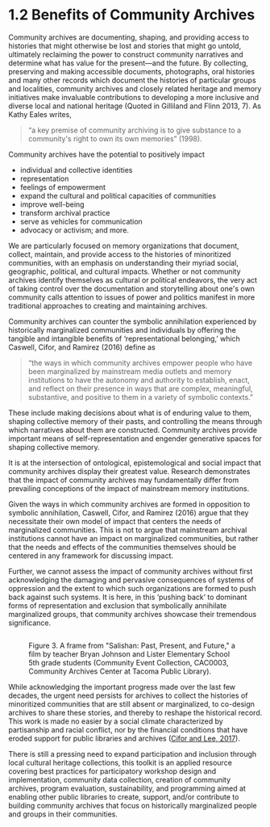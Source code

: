 # 1.2 Benefits of Community Archives

Community archives are documenting, shaping, and providing access to histories that might otherwise be lost and stories that might go untold, ultimately reclaiming the power to construct community narratives and determine what has value for the present—and the future. By collecting, preserving and making accessible documents, photographs, oral histories and many other records which document the histories of par­ticular groups and localities, community archives and closely related heritage and memory initiatives make invaluable contributions to developing a more inclusive and diverse local and national heritage (Quoted in Gilliland and Flinn 2013, 7). As Kathy Eales writes,&#x20;

> “a key premise of community archiving is to give substance to a community's right to own its own memories” (1998).

Community archives have the potential to positively impact&#x20;

* individual and collective identities
* representation
* feelings of empowerment
* expand the cultural and political capacities of communities
* improve well-being
* transform archival practice
* serve as vehicles for communication
* advocacy or activism; and more.&#x20;

We are particularly focused on memory organizations that document, collect, maintain, and provide access to the histories of minoritized communities, with an emphasis on understanding their myriad social, geographic, political, and cultural impacts. Whether or not community archives identify themselves as cultural or political endeavors, the very act of taking control over the documentation and storytelling about one's own community calls attention to issues of power and politics manifest in more traditional approaches to creating and maintaining archives.&#x20;

Community archives can counter the symbolic annihilation experienced by historically marginalized communities and individuals by offering the tangible and intangible benefits of ‘representational belonging,’ which Caswell, Cifor, and Ramirez (2016) define as&#x20;

> “the ways in which community archives empower people who have been marginalized by mainstream media outlets and memory institutions to have the autonomy and authority to establish, enact, and reflect on their presence in ways that are complex, meaningful, substantive, and positive to them in a variety of symbolic contexts.”

These include making decisions about what is of enduring value to them, shaping collective memory of their pasts, and controlling the means through which narratives about them are constructed. Community archives provide important means of self-representation and engender generative spaces for shaping collective memory.&#x20;

It is at the intersection of ontological, epistemological and social impact that community archives display their greatest value. Research demonstrates that the impact of community archives may fundamentally differ from prevailing conceptions of the impact of mainstream memory institutions.&#x20;

Given the ways in which community archives are formed in opposition to symbolic annihilation, Caswell, Cifor, and Ramirez (2016) argue that they necessitate their own model of impact that centers the needs of marginalized communities. This is not to argue that mainstream archival institutions cannot have an impact on marginalized communities, but rather that the needs and effects of the communities themselves should be centered in any framework for discussing impact.&#x20;

Further, we cannot assess the impact of community archives without first acknowledging the damaging and pervasive consequences of systems of oppression and the extent to which such organizations are formed to push back against such systems. It is here, in this ‘pushing back’ to dominant forms of representation and exclusion that symbolically annihilate marginalized groups, that community archives showcase their tremendous significance.&#x20;

<figure><img src="../.gitbook/assets/Screenshot 2023-07-31 at 11.09.05 PM.png" alt=""><figcaption><p>Figure 3. A frame from "Salishan: Past, Present, and Future," a film by teacher Bryan Johnson and Lister Elementary School 5th grade students (Community Event Collection, CAC0003, Community Archives Center at Tacoma Public Library).</p></figcaption></figure>

While acknowledging the important progress made over the last few decades, the urgent need persists for archives to collect the histories of minoritized communities that are still absent or marginalized, to co-design archives to share these stories, and thereby to reshape the historical record. This work is made no easier by a social climate characterized by partisanship and racial conflict, nor by the financial conditions that have eroded support for public libraries and archives ([Cifor and Lee, 2017](https://doi.org/10.24242/jclis.v1i1.10)).&#x20;

There is still a pressing need to expand participation and inclusion through local cultural heritage collections, this toolkit is an applied resource covering best practices for participatory workshop design and implementation, community data collection, creation of community archives, program evaluation, sustainability, and programming aimed at enabling other public libraries to create, support, and/or contribute to building community archives that focus on historically marginalized people and groups in their communities.
